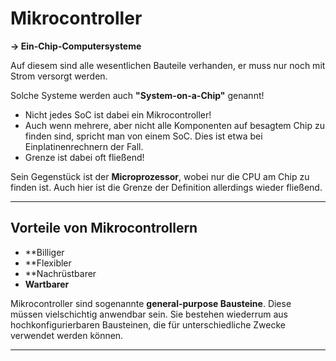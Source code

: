 # Mikrocontroller

**-> Ein-Chip-Computersysteme**

Auf diesem sind alle wesentlichen Bauteile verhanden, er muss nur noch mit Strom versorgt werden.


Solche Systeme werden auch **"System-on-a-Chip"** genannt!

* Nicht jedes SoC ist dabei ein Mikrocontroller!
* Auch wenn mehrere, aber nicht alle Komponenten auf besagtem Chip zu finden sind, spricht man von einem SoC. Dies ist etwa bei Einplatinenrechnern der Fall.
* Grenze ist dabei oft fließend!


Sein Gegenstück ist der **Microprozessor**, wobei nur die CPU am Chip zu finden ist. Auch hier ist die Grenze der Definition allerdings wieder fließend.


-----------------------------------------------------------


## Vorteile von Mikrocontrollern

* **Billiger
* **Flexibler
* **Nachrüstbarer
* **Wartbarer**

Mikrocontroller sind sogenannte **general-purpose Bausteine**. Diese müssen vielschichtig anwendbar sein.
Sie bestehen wiederrum aus hochkonfigurierbaren Bausteinen, die für unterschiedliche Zwecke verwendet werden können.


-----------------------------------------------------------


## 